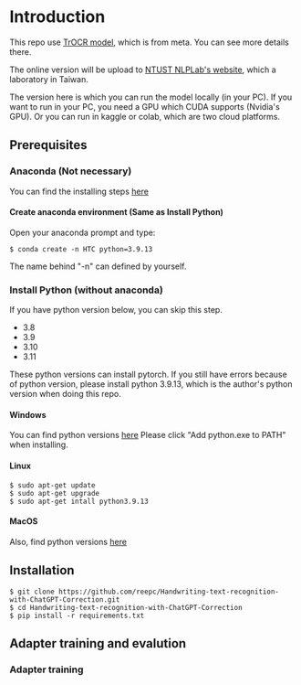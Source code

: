 # Introduction

This repo use [TrOCR model](https://github.com/microsoft/unilm/tree/master/trocr#trocr), which is from meta.
You can see more details there.

The online version will be upload to [NTUST NLPLab's website](https://nlp.csie.ntust.edu.tw/), which a laboratory in Taiwan.

The version here is which you can run the model locally (in your PC).
If you want to run in your PC, you need a GPU which CUDA supports (Nvidia's GPU).
Or you can run in kaggle or colab, which are two cloud platforms.

## Prerequisites

### Anaconda (Not necessary)

You can find the installing steps [here](https://docs.anaconda.com/free/anaconda/install/#)

#### Create anaconda environment (Same as Install Python)

Open your anaconda prompt and type:
```
$ conda create -n HTC python=3.9.13
```
The name behind "-n" can defined by yourself.

### Install Python (without anaconda)

If you have python version below, you can skip this step.

- 3.8
- 3.9
- 3.10
- 3.11

These python versions can install pytorch.
If you still have errors because of python version, please install python 3.9.13, which is the author's python version when doing this repo.

#### Windows

You can find python versions [here](https://www.python.org/downloads/)
Please click "Add python.exe to PATH" when installing.

#### Linux

```
$ sudo apt-get update 
$ sudo apt-get upgrade
$ sudo apt-get intall python3.9.13
```

#### MacOS

Also, find python versions [here](https://www.python.org/downloads/macos/)

## Installation

```
$ git clone https://github.com/reepc/Handwriting-text-recognition-with-ChatGPT-Correction.git
$ cd Handwriting-text-recognition-with-ChatGPT-Correction
$ pip install -r requirements.txt
```

## Adapter training and evalution

### Adapter training


